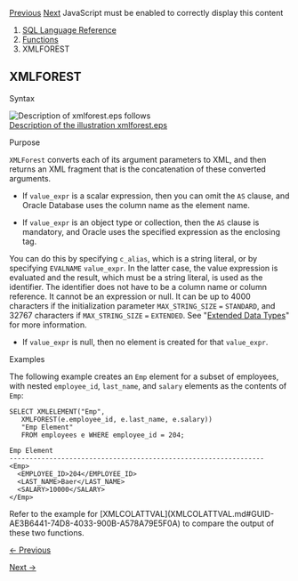 [Previous](XMLEXISTS.md) [Next](XMLISVALID.md) JavaScript must be enabled
to correctly display this content

  1. [SQL Language Reference ](index.md)
  2. [Functions](Functions.md)
  3. XMLFOREST 

## XMLFOREST

Syntax

![Description of xmlforest.eps
follows](https://docs.oracle.com/en/database/oracle/oracle-database/23/sqlrf/img/xmlforest.gif)  
[Description of the illustration xmlforest.eps](img_text/xmlforest.md)

Purpose

`XMLForest` converts each of its argument parameters to XML, and then returns
an XML fragment that is the concatenation of these converted arguments.

  * If `value_expr` is a scalar expression, then you can omit the `AS` clause, and Oracle Database uses the column name as the element name. 

  * If `value_expr` is an object type or collection, then the `AS` clause is mandatory, and Oracle uses the specified expression as the enclosing tag. 

You can do this by specifying `c_alias`, which is a string literal, or by
specifying `EVALNAME` `value_expr`. In the latter case, the value expression
is evaluated and the result, which must be a string literal, is used as the
identifier. The identifier does not have to be a column name or column
reference. It cannot be an expression or null. It can be up to 4000 characters
if the initialization parameter `MAX_STRING_SIZE` `=` `STANDARD`, and 32767
characters if `MAX_STRING_SIZE` `=` `EXTENDED`. See "[Extended Data
Types](Data-Types.md#GUID-8EFA29E9-E8D8-40A6-A43E-954908C954A4)" for more
information.

  * If `value_expr` is null, then no element is created for that `value_expr`. 

Examples

The following example creates an `Emp` element for a subset of employees, with
nested `employee_id`, `last_name`, and `salary` elements as the contents of
`Emp`:

    
    
    SELECT XMLELEMENT("Emp", 
       XMLFOREST(e.employee_id, e.last_name, e.salary))
       "Emp Element"
       FROM employees e WHERE employee_id = 204;
    
    Emp Element
    ----------------------------------------------------------------
    <Emp>
      <EMPLOYEE_ID>204</EMPLOYEE_ID>
      <LAST_NAME>Baer</LAST_NAME>
      <SALARY>10000</SALARY>
    </Emp>
    

Refer to the example for [XMLCOLATTVAL](XMLCOLATTVAL.md#GUID-
AE3B6441-74D8-4033-900B-A578A79E5F0A) to compare the output of these two
functions.


[← Previous](XMLEXISTS.md)

[Next →](XMLISVALID.md)
